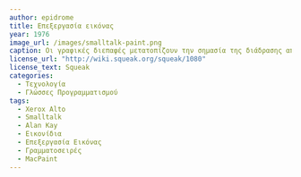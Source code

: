 ```yaml
---
author: epidrome
title: Eπεξεργασία εικόνας 
year: 1976
image_url: /images/smalltalk-paint.png
caption: Οι γραφικές διεπαφές μετατοπίζουν την σημασία της διάδρασης από το κείμενο προς τις εικόνες και τα γραφικά. Για αυτόν τον σκοπό, μαζί με την δημιουργία του περιβάλλοντος προγραμματισμού είναι εξίσου σημαντικό να δημιουργηθεί ένα πρόγραμμα επεξεργασίας εικόνας με το οποίο θα διευκολυνθεί η κατασκευή των πρόσθετων γραφικών στοιχείων καθως και των εικονιδίων και των γραμματοσειρών.
license_url: "http://wiki.squeak.org/squeak/1080" 
license_text: Squeak 
categories:
  - Τεχνολογία 
  - Γλώσσες Προγραμματισμού 
tags:
  - Xerox Alto
  - Smalltalk
  - Alan Kay 
  - Εικονίδια
  - Επεξεργασία Εικόνας
  - Γραμματοσειρές
  - MacPaint
---
```

